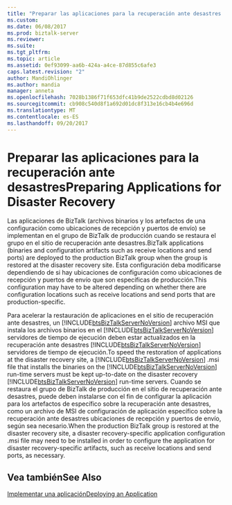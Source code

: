 ```yaml
---
title: "Preparar las aplicaciones para la recuperación ante desastres | Documentos de Microsoft"
ms.custom: 
ms.date: 06/08/2017
ms.prod: biztalk-server
ms.reviewer: 
ms.suite: 
ms.tgt_pltfrm: 
ms.topic: article
ms.assetid: 0ef93099-aa6b-424a-a4ce-87d855c6afe3
caps.latest.revision: "2"
author: MandiOhlinger
ms.author: mandia
manager: anneta
ms.openlocfilehash: 7028b1386f71f653dfc41b9de2522cdbd8d02126
ms.sourcegitcommit: cb908c540d8f1a692d01dc8f313e16cb4b4e696d
ms.translationtype: MT
ms.contentlocale: es-ES
ms.lasthandoff: 09/20/2017
---
```

# <a name="preparing-applications-for-disaster-recovery"></a><span data-ttu-id="e383a-102">Preparar las aplicaciones para la recuperación ante desastres</span><span class="sxs-lookup"><span data-stu-id="e383a-102">Preparing Applications for Disaster Recovery</span></span>
<span data-ttu-id="e383a-103">Las aplicaciones de BizTalk (archivos binarios y los artefactos de una configuración como ubicaciones de recepción y puertos de envío) se implementan en el grupo de BizTalk de producción cuando se restaura el grupo en el sitio de recuperación ante desastres.</span><span class="sxs-lookup"><span data-stu-id="e383a-103">BizTalk applications (binaries and configuration artifacts such as receive locations and send ports) are deployed to the production BizTalk group when the group is restored at the disaster recovery site.</span></span> <span data-ttu-id="e383a-104">Esta configuración deba modificarse dependiendo de si hay ubicaciones de configuración como ubicaciones de recepción y puertos de envío que son específicas de producción.</span><span class="sxs-lookup"><span data-stu-id="e383a-104">This configuration may have to be altered depending on whether there are configuration locations such as receive locations and send ports that are production-specific.</span></span>  
  
 <span data-ttu-id="e383a-105">Para acelerar la restauración de aplicaciones en el sitio de recuperación ante desastres, un [!INCLUDE[btsBizTalkServerNoVersion](../includes/btsbiztalkservernoversion-md.md)] archivo MSI que instala los archivos binarios en el [!INCLUDE[btsBizTalkServerNoVersion](../includes/btsbiztalkservernoversion-md.md)] servidores de tiempo de ejecución deben estar actualizados en la recuperación ante desastres [!INCLUDE[btsBizTalkServerNoVersion](../includes/btsbiztalkservernoversion-md.md)] servidores de tiempo de ejecución.</span><span class="sxs-lookup"><span data-stu-id="e383a-105">To speed the restoration of applications at the disaster recovery site, a [!INCLUDE[btsBizTalkServerNoVersion](../includes/btsbiztalkservernoversion-md.md)] .msi file that installs the binaries on the [!INCLUDE[btsBizTalkServerNoVersion](../includes/btsbiztalkservernoversion-md.md)] run-time servers must be kept up-to-date on the disaster recovery [!INCLUDE[btsBizTalkServerNoVersion](../includes/btsbiztalkservernoversion-md.md)] run-time servers.</span></span> <span data-ttu-id="e383a-106">Cuando se restaura el grupo de BizTalk de producción en el sitio de recuperación ante desastres, puede deben instalarse con el fin de configurar la aplicación para los artefactos de específico sobre la recuperación ante desastres, como un archivo de MSI de configuración de aplicación específico sobre la recuperación ante desastres ubicaciones de recepción y puertos de envío, según sea necesario.</span><span class="sxs-lookup"><span data-stu-id="e383a-106">When the production BizTalk group is restored at the disaster recovery site, a disaster recovery-specific application configuration .msi file may need to be installed in order to configure the application for disaster recovery-specific artifacts, such as receive locations and send ports, as necessary.</span></span>  
  
## <a name="see-also"></a><span data-ttu-id="e383a-107">Vea también</span><span class="sxs-lookup"><span data-stu-id="e383a-107">See Also</span></span>  
 [<span data-ttu-id="e383a-108">Implementar una aplicación</span><span class="sxs-lookup"><span data-stu-id="e383a-108">Deploying an Application</span></span>](../technical-guides/deploying-an-application.md)